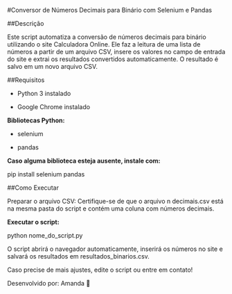 #Conversor de Números Decimais para Binário com Selenium e Pandas

##Descrição

Este script automatiza a conversão de números decimais para binário utilizando o site Calculadora Online. Ele faz a leitura de uma lista de números a partir de um arquivo CSV, insere os valores no campo de entrada do site e extrai os resultados convertidos automaticamente. O resultado é salvo em um novo arquivo CSV.

##Requisitos

- Python 3 instalado

- Google Chrome instalado

**Bibliotecas Python:**

- selenium

- pandas

**Caso alguma biblioteca esteja ausente, instale com:**

pip install selenium pandas

##Como Executar

Preparar o arquivo CSV: Certifique-se de que o arquivo n decimais.csv está na mesma pasta do script e contém uma coluna com números decimais.

**Executar o script:**

python nome_do_script.py

O script abrirá o navegador automaticamente, inserirá os números no site e salvará os resultados em resultados_binarios.csv.

Caso precise de mais ajustes, edite o script ou entre em contato!

Desenvolvido por: Amanda 🚀
